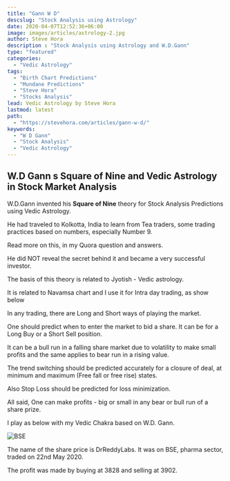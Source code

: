 ```yaml
---
title: "Gann W D"
descslug: "Stock Analysis using Astrology"
date: 2020-04-07T12:52:36+06:00
image: images/articles/astrology-2.jpg
author: Steve Hora
description : "Stock Analysis using Astrology and W.D.Gann"
type: "featured"
categories: 
  - "Vedic Astrology"
tags:
  - "Birth Chart Predictions"
  - "Mundane Predictions"
  - "Steve Hora"
  - "Stocks Analysis"
lead: Vedic Astrology by Steve Hora
lastmod: latest 
path:
  - "https://stevehora.com/articles/gann-w-d/"
keywords:
  - "W D Gann"
  - "Stock Analysis"
  - "Vedic Astrology"
---
```


## W.D Gann s  **Square of Nine** and Vedic Astrology in Stock Market Analysis

W.D.Gann invented his  **Square of Nine** theory for Stock Analysis Predictions using Vedic Astrology.

He had traveled to Kolkotta, India to learn from Tea traders, some trading practices based on numbers, especially Number 9.

Read more on this, in my Quora question and answers.

He did NOT reveal the secret behind it and became a very successful investor.

The basis of this theory is related to Jyotish - Vedic astrology.

It is related to Navamsa chart and I use it for Intra day trading, as show below

In any trading, there are Long and Short ways of playing the market.

One should predict when to enter the market to bid a share.
It can be for a Long Buy or a Short Sell position.

It can be a bull run in a falling share market due to volatility to make small profits and the same applies to bear run in a rising value.

The trend switching should be predicted accurately for a closure of deal, at minimum and maximum (Free fall or free rise) states.

Also Stop Loss should be predicted for loss minimization.

All said, One can make profits - big or small in any bear or bull run of a share prize.

I play as below with my Vedic Chakra based on W.D. Gann.

![BSE](/images/articles/bse.png)

The name of the share price is DrReddyLabs. It was on BSE, pharma sector, traded on 22nd May 2020.

The profit was made by buying at 3828 and selling at 3902.